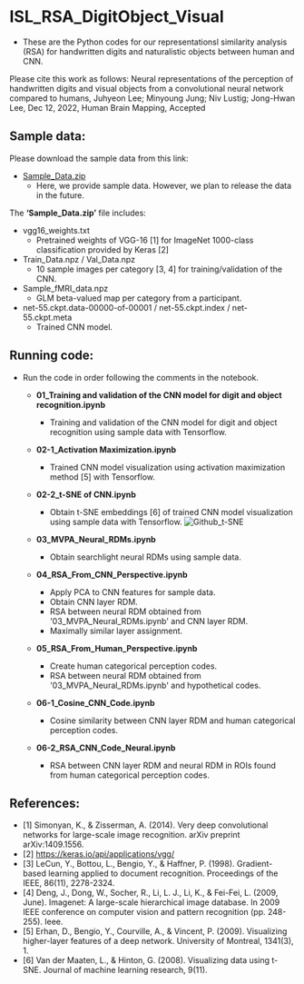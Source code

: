 # ISL_RSA_DigitObject_Visual
* These are the Python codes for our representationsl similarity analysis (RSA) for handwritten digits and naturalistic objects between human and CNN.

Please cite this work as follows:
Neural representations of the perception of handwritten digits and visual objects from a convolutional neural network compared to humans, Juhyeon Lee; Minyoung Jung; Niv Lustig; Jong-Hwan Lee, Dec 12, 2022, Human Brain Mapping, Accepted

## Sample data:
Please download the sample data from this link:
- [Sample_Data.zip](http://bspl.korea.ac.kr/Research_data/digitobject/Sample_data.zip)
  - Here, we provide sample data. However, we plan to release the data in the future.

The **‘Sample_Data.zip’** file includes:
- vgg16_weights.txt 
  - Pretrained weights of VGG-16 [1] for ImageNet 1000-class classification provided by Keras [2]
- Train_Data.npz / Val_Data.npz 
  - 10 sample images per category [3, 4] for training/validation of the CNN.
- Sample_fMRI_data.npz
  - GLM beta-valued map per category from a participant.
- net-55.ckpt.data-00000-of-00001 / net-55.ckpt.index / net-55.ckpt.meta
  - Trained CNN model.

## Running code:
- Run the code in order following the comments in the notebook.

  - **01_Training and validation of the CNN model for digit and object recognition.ipynb**
    - Training and validation of the CNN model for digit and object recognition using sample data with Tensorflow.
    
  - **02-1_Activation Maximization.ipynb**
    - Trained CNN model visualization using activation maximization method [5] with Tensorflow.
    
  - **02-2_t-SNE of CNN.ipynb**
    - Obtain t-SNE embeddings [6] of trained CNN model visualization using sample data with Tensorflow.
      ![Github_t-SNE](https://user-images.githubusercontent.com/39120886/129602384-984b3553-d409-434a-9bb8-a0a01fb57e65.png)

  - **03_MVPA_Neural_RDMs.ipynb**
    - Obtain searchlight neural RDMs using sample data.
    
  - **04_RSA_From_CNN_Perspective.ipynb**
    - Apply PCA to CNN features for sample data.
    - Obtain CNN layer RDM.
    - RSA between neural RDM obtained from '03_MVPA_Neural_RDMs.ipynb' and CNN layer RDM.
    - Maximally similar layer assignment.

  - **05_RSA_From_Human_Perspective.ipynb**
    - Create human categorical perception codes.
    - RSA between neural RDM obtained from '03_MVPA_Neural_RDMs.ipynb' and hypothetical codes.
    
  - **06-1_Cosine_CNN_Code.ipynb**
    - Cosine similarity between CNN layer RDM and human categorical perception codes.
    
  - **06-2_RSA_CNN_Code_Neural.ipynb**
    - RSA between CNN layer RDM and neural RDM in ROIs found from human categorical perception codes.
    
## References:
* [1] Simonyan, K., & Zisserman, A. (2014). Very deep convolutional networks for large-scale image recognition. arXiv preprint arXiv:1409.1556.
* [2] https://keras.io/api/applications/vgg/
* [3] LeCun, Y., Bottou, L., Bengio, Y., & Haffner, P. (1998). Gradient-based learning applied to document recognition. Proceedings of the IEEE, 86(11), 2278-2324.
* [4] Deng, J., Dong, W., Socher, R., Li, L. J., Li, K., & Fei-Fei, L. (2009, June). Imagenet: A large-scale hierarchical image database. In 2009 IEEE conference on computer vision and pattern recognition (pp. 248-255). Ieee.
* [5] Erhan, D., Bengio, Y., Courville, A., & Vincent, P. (2009). Visualizing higher-layer features of a deep network. University of Montreal, 1341(3), 1.
* [6] Van der Maaten, L., & Hinton, G. (2008). Visualizing data using t-SNE. Journal of machine learning research, 9(11).
